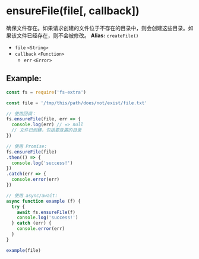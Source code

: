 # ensureFile(file[, callback])

确保文件存在。如果请求创建的文件位于不存在的目录中，则会创建这些目录。如果该文件已经存在，则不会被修改。
**Alias:** `createFile()`

- `file` `<String>`
- `callback` `<Function>` 
   - `err` `<Error>`

## Example:

```javascript
const fs = require('fs-extra')

const file = '/tmp/this/path/does/not/exist/file.txt'

// 使用回调：
fs.ensureFile(file, err => {
  console.log(err) // => null
  // 文件已创建，包括要放置的目录
})

// 使用 Promise:
fs.ensureFile(file)
.then(() => {
  console.log('success!')
})
.catch(err => {
  console.error(err)
})

// 使用 async/await:
async function example (f) {
  try {
    await fs.ensureFile(f)
    console.log('success!')
  } catch (err) {
    console.error(err)
  }
}

example(file)
```
